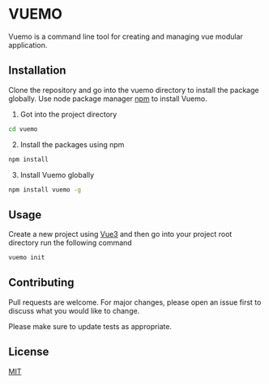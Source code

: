 # VUEMO

Vuemo is a command line tool for creating and managing vue modular application.

## Installation
Clone the repository and go into the vuemo directory to install the package globally.
Use node package manager [npm](https://www.npmjs.com) to install Vuemo.

1. Got into the project directory
```bash
cd vuemo
```

2. Install the packages using npm
```bash
npm install
```

3. Install Vuemo globally 
```bash
npm install vuemo -g
```

## Usage
Create a new project using [Vue3](https://vuejs.org/guide/quick-start.html#creating-a-vue-application/) and then go into your project root directory run the following command

```bash
vuemo init
```

## Contributing
Pull requests are welcome. For major changes, please open an issue first to discuss what you would like to change.

Please make sure to update tests as appropriate.

## License
[MIT](https://choosealicense.com/licenses/mit/)
